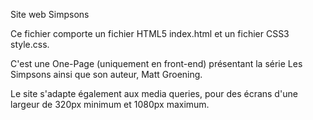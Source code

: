 Site web Simpsons

Ce fichier comporte un fichier HTML5 index.html et un fichier CSS3 style.css.

C'est une One-Page (uniquement en front-end) présentant la série Les Simpsons ainsi que son auteur, Matt Groening.

Le site s'adapte également aux media queries, pour des écrans d'une largeur de 320px minimum et 1080px maximum.
